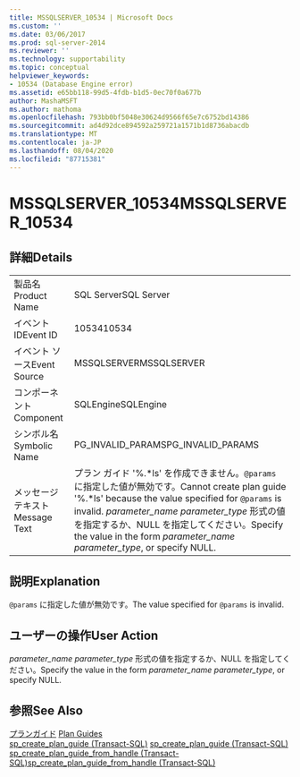 ```yaml
---
title: MSSQLSERVER_10534 | Microsoft Docs
ms.custom: ''
ms.date: 03/06/2017
ms.prod: sql-server-2014
ms.reviewer: ''
ms.technology: supportability
ms.topic: conceptual
helpviewer_keywords:
- 10534 (Database Engine error)
ms.assetid: e65bb118-99d5-4fdb-b1d5-0ec70f0a677b
author: MashaMSFT
ms.author: mathoma
ms.openlocfilehash: 793bb0bf5048e30624d9566f65e7c6752bd14386
ms.sourcegitcommit: ad4d92dce894592a259721a1571b1d8736abacdb
ms.translationtype: MT
ms.contentlocale: ja-JP
ms.lasthandoff: 08/04/2020
ms.locfileid: "87715381"
---
```

# <a name="mssqlserver_10534"></a><span data-ttu-id="2c6d6-102">MSSQLSERVER_10534</span><span class="sxs-lookup"><span data-stu-id="2c6d6-102">MSSQLSERVER_10534</span></span>
    
## <a name="details"></a><span data-ttu-id="2c6d6-103">詳細</span><span class="sxs-lookup"><span data-stu-id="2c6d6-103">Details</span></span>  
  
|||  
|-|-|  
|<span data-ttu-id="2c6d6-104">製品名</span><span class="sxs-lookup"><span data-stu-id="2c6d6-104">Product Name</span></span>|<span data-ttu-id="2c6d6-105">SQL Server</span><span class="sxs-lookup"><span data-stu-id="2c6d6-105">SQL Server</span></span>|  
|<span data-ttu-id="2c6d6-106">イベント ID</span><span class="sxs-lookup"><span data-stu-id="2c6d6-106">Event ID</span></span>|<span data-ttu-id="2c6d6-107">10534</span><span class="sxs-lookup"><span data-stu-id="2c6d6-107">10534</span></span>|  
|<span data-ttu-id="2c6d6-108">イベント ソース</span><span class="sxs-lookup"><span data-stu-id="2c6d6-108">Event Source</span></span>|<span data-ttu-id="2c6d6-109">MSSQLSERVER</span><span class="sxs-lookup"><span data-stu-id="2c6d6-109">MSSQLSERVER</span></span>|  
|<span data-ttu-id="2c6d6-110">コンポーネント</span><span class="sxs-lookup"><span data-stu-id="2c6d6-110">Component</span></span>|<span data-ttu-id="2c6d6-111">SQLEngine</span><span class="sxs-lookup"><span data-stu-id="2c6d6-111">SQLEngine</span></span>|  
|<span data-ttu-id="2c6d6-112">シンボル名</span><span class="sxs-lookup"><span data-stu-id="2c6d6-112">Symbolic Name</span></span>|<span data-ttu-id="2c6d6-113">PG_INVALID_PARAMS</span><span class="sxs-lookup"><span data-stu-id="2c6d6-113">PG_INVALID_PARAMS</span></span>|  
|<span data-ttu-id="2c6d6-114">メッセージ テキスト</span><span class="sxs-lookup"><span data-stu-id="2c6d6-114">Message Text</span></span>|<span data-ttu-id="2c6d6-115">プラン ガイド '%.\*ls' を作成できません。`@params` に指定した値が無効です。</span><span class="sxs-lookup"><span data-stu-id="2c6d6-115">Cannot create plan guide '%.\*ls' because the value specified for `@params` is invalid.</span></span> <span data-ttu-id="2c6d6-116">*parameter_name parameter_type* 形式の値を指定するか、NULL を指定してください。</span><span class="sxs-lookup"><span data-stu-id="2c6d6-116">Specify the value in the form *parameter_name parameter_type*, or specify NULL.</span></span>|  
  
## <a name="explanation"></a><span data-ttu-id="2c6d6-117">説明</span><span class="sxs-lookup"><span data-stu-id="2c6d6-117">Explanation</span></span>  
 <span data-ttu-id="2c6d6-118">`@params` に指定した値が無効です。</span><span class="sxs-lookup"><span data-stu-id="2c6d6-118">The value specified for `@params` is invalid.</span></span>  
  
## <a name="user-action"></a><span data-ttu-id="2c6d6-119">ユーザーの操作</span><span class="sxs-lookup"><span data-stu-id="2c6d6-119">User Action</span></span>  
 <span data-ttu-id="2c6d6-120">*parameter_name parameter_type* 形式の値を指定するか、NULL を指定してください。</span><span class="sxs-lookup"><span data-stu-id="2c6d6-120">Specify the value in the form *parameter_name parameter_type*, or specify NULL.</span></span>  
  
## <a name="see-also"></a><span data-ttu-id="2c6d6-121">参照</span><span class="sxs-lookup"><span data-stu-id="2c6d6-121">See Also</span></span>  
 <span data-ttu-id="2c6d6-122">[プランガイド](../performance/plan-guides.md) </span><span class="sxs-lookup"><span data-stu-id="2c6d6-122">[Plan Guides](../performance/plan-guides.md) </span></span>  
 <span data-ttu-id="2c6d6-123">[sp_create_plan_guide &#40;Transact-SQL&#41;](/sql/relational-databases/system-stored-procedures/sp-create-plan-guide-transact-sql) </span><span class="sxs-lookup"><span data-stu-id="2c6d6-123">[sp_create_plan_guide &#40;Transact-SQL&#41;](/sql/relational-databases/system-stored-procedures/sp-create-plan-guide-transact-sql) </span></span>  
 [<span data-ttu-id="2c6d6-124">sp_create_plan_guide_from_handle &#40;Transact-SQL&#41;</span><span class="sxs-lookup"><span data-stu-id="2c6d6-124">sp_create_plan_guide_from_handle &#40;Transact-SQL&#41;</span></span>](/sql/relational-databases/system-stored-procedures/sp-create-plan-guide-from-handle-transact-sql)  
  
  
